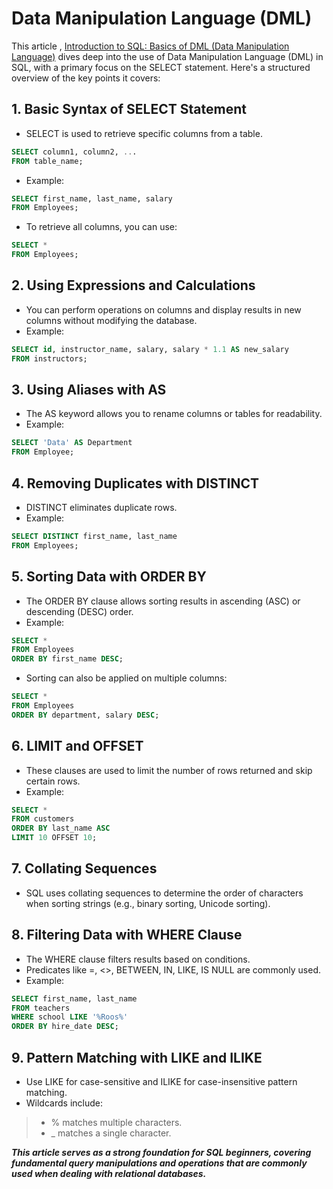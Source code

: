 # Data Manipulation Language (DML)

This article , <a href="https://medium.com/@basubinayak05/introduction-to-sql-basics-of-dml-data-manipulation-language-d2213bddf301"> Introduction to SQL: Basics of DML (Data Manipulation Language)</a> dives deep into the use of Data Manipulation Language (DML) in SQL, with a primary focus on the SELECT statement. Here's a structured overview of the key points it covers:

## 1. Basic Syntax of SELECT Statement
- SELECT is used to retrieve specific columns from a table.
```sql
SELECT column1, column2, ... 
FROM table_name;
```
- Example:
```sql
SELECT first_name, last_name, salary 
FROM Employees;
```
- To retrieve all columns, you can use:
```sql
SELECT * 
FROM Employees;
```
## 2. Using Expressions and Calculations
- You can perform operations on columns and display results in new columns without modifying the database.
- Example:
```sql
SELECT id, instructor_name, salary, salary * 1.1 AS new_salary 
FROM instructors;
```
## 3. Using Aliases with AS
- The AS keyword allows you to rename columns or tables for readability.
- Example:
```sql
SELECT 'Data' AS Department 
FROM Employee;
```
## 4. Removing Duplicates with DISTINCT
- DISTINCT eliminates duplicate rows.
- Example:
```sql
SELECT DISTINCT first_name, last_name 
FROM Employees;
```
## 5. Sorting Data with ORDER BY
- The ORDER BY clause allows sorting results in ascending (ASC) or descending (DESC) order.
- Example:
```sql
SELECT * 
FROM Employees 
ORDER BY first_name DESC;
```
- Sorting can also be applied on multiple columns:
```sql
SELECT * 
FROM Employees 
ORDER BY department, salary DESC;
```
## 6. LIMIT and OFFSET
- These clauses are used to limit the number of rows returned and skip certain rows.
- Example:
```sql
SELECT * 
FROM customers 
ORDER BY last_name ASC 
LIMIT 10 OFFSET 10;
```
## 7. Collating Sequences
- SQL uses collating sequences to determine the order of characters when sorting strings (e.g., binary sorting, Unicode sorting).
## 8. Filtering Data with WHERE Clause
- The WHERE clause filters results based on conditions.
- Predicates like =, <>, BETWEEN, IN, LIKE, IS NULL are commonly used.
- Example:
```sql
SELECT first_name, last_name 
FROM teachers 
WHERE school LIKE '%Roos%' 
ORDER BY hire_date DESC;
```
## 9. Pattern Matching with LIKE and ILIKE
- Use LIKE for case-sensitive and ILIKE for case-insensitive pattern matching.
- Wildcards include: 
> - % matches multiple characters.
> - _ matches a single character.

***This article serves as a strong foundation for SQL beginners, covering fundamental query manipulations and operations that are commonly used when dealing with relational databases.***